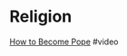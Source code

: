 # Religion

[How to Become Pope](https://www.youtube.com/watch?v=kF8I_r9XT7A&list=PLIilwIraDV2LO0itulEQl76KwCRhCdN8H&index=2) \#video

